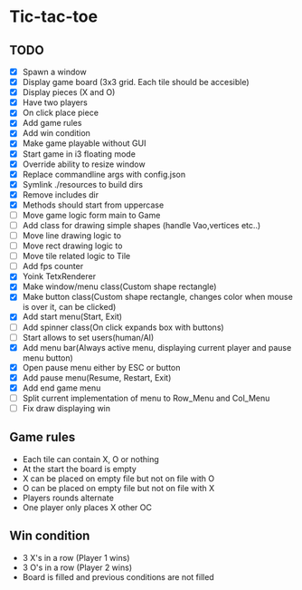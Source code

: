 # Tic-tac-toe

## TODO

- [x] Spawn a window
- [x] Display game board (3x3 grid. Each tile should be accesible)
- [x] Display pieces (X and O)
- [x] Have two players
- [x] On click place piece
- [x] Add game rules
- [x] Add win condition
- [x] Make game playable without GUI
- [x] Start game in i3 floating mode
- [x] Override ability to resize window
- [x] Replace commandline args with config.json
- [x] Symlink ./resources to build dirs
- [x] Remove includes dir
- [x] Methods should start from uppercase
- [ ] Move game logic form main to Game
- [ ] Add class for drawing simple shapes (handle Vao,vertices etc..)
- [ ] Move line drawing logic to
- [ ] Move rect drawing logic to
- [ ] Move tile related logic to Tile
- [ ] Add fps counter
- [x] Yoink TetxRenderer
- [x] Make window/menu class(Custom shape rectangle)
- [x] Make button class(Custom shape rectangle, changes color when mouse is
        over it, can be clicked)
- [x] Add start menu(Start, Exit)
- [ ] Add spinner class(On click expands box with buttons)
- [ ] Start allows to set users(human/AI)
- [x] Add menu bar(Always active menu, displaying current player and pause menu button)
- [x] Open pause menu either by ESC or button
- [x] Add pause menu(Resume, Restart, Exit)
- [x] Add end game menu
- [ ] Split current implementation of menu to Row\_Menu and Col\_Menu
- [ ] Fix draw displaying win

## Game rules

- Each tile can contain X, O or nothing
- At the start the board is empty
- X can be placed on empty file but not on file with O
- O can be placed on empty file but not on file with X
- Players rounds alternate
- One player only places X other OC

## Win condition

- 3 X's in a row (Player 1 wins)
- 3 O's in a row (Player 2 wins)
- Board is filled and previous conditions are not filled
